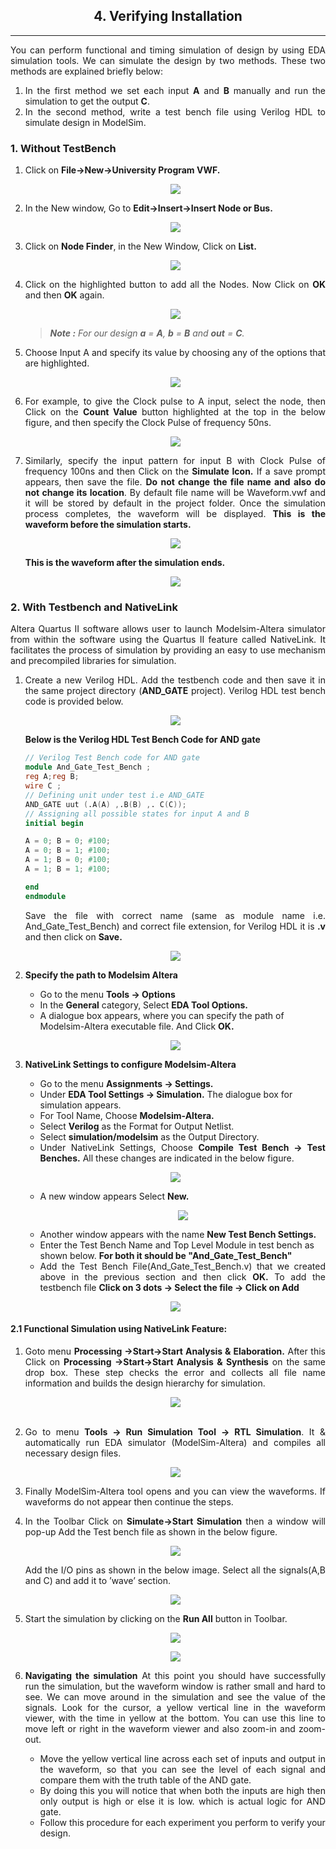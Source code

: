 <!-- <center><img src="http://mooc.e-yantra.org/img/eYantra_logo.svg" alt="e-yantra_logo" style="scale:75%;" /></center> -->

<style>
.back{
	position: fixed;
	width: 250px;
	height: 250px;
	top: 50%;
	left: 50%;
    margin-top: auto; 
    margin-left: auto; 
	opacity: 0.15;
    z-index: -1;
	}
</style>
<!-- <img src="http://mooc.e-yantra.org/img/EyantraLogoMini.png" class="back"> -->


<h2><center>4. Verifying Installation</center></h2>

<hr>

<p align="justify" class="main">You can perform functional and timing simulation of design by using EDA simulation tools. We can simulate the design by two methods. These two methods are explained briefly below:</p>
<ol>
<li> <div align="justify" class="main">In the first method we set each input <b>A</b> and <b>B</b> manually and run the simulation to get the output <b>C</b>.</div></li>
<li><div align="justify" class="main">In the second method, write a test bench file using Verilog HDL to simulate design in ModelSim.</div></li>
</ol>

<h3> 1. Without TestBench</h3>

<ol>
<li>Click on <b>File→New→University Program VWF.</b></li>

<p align="center">
  <img src="./images/Simulation_without_tb/first.jpg">
</p> 

<li>In the New window, Go to <b>Edit→Insert→Insert Node or Bus.</b></li>

<p align="center">
  <img src="./images/Simulation_without_tb/second.png">
</p> 

<li>Click on <b>Node Finder</b>, in the New Window, Click on <b>List.</b></li>

<p align="center">
  <img src="./images/Simulation_without_tb/third.jpg">
</p> 

<li><p align="justify" class="main">Click on the highlighted button to add all the Nodes. Now Click on <b>OK</b> and then <b>OK</b> again.</p></li>

<p align="center">
  <img src="./images/Simulation_without_tb/fourth.jpg">
</p> 

> _**Note :** For our design <b>a</b> = <b>A</b>, <b>b</b> = <b>B</b> and <b>out</b> = <b>C</b>._

<li><p align="justify" class="main">Choose Input A and specify its value by choosing any of the options that are highlighted.</p></li>

<p align="center">
  <img src="./images/Simulation_without_tb/fifth.png">
</p> 

<li><p align="justify" class="main">For example, to give the Clock pulse to A input, select the node, then Click on the <b>Count Value</b> button highlighted at the top in the below figure, and then specify
the Clock Pulse of frequency 50ns.</p></li>

<p align="center">
  <img src="./images/Simulation_without_tb/sixth.png">
</p> 

<li>
<p align="justify" class="main">Similarly, specify the input pattern for input B with Clock Pulse of frequency 100ns and
then Click on the <b>Simulate Icon.</b> If a save prompt appears, then save the file.
<b>Do not change the file name and also do not change its location</b>. By default file name will be Waveform.vwf and it will be stored by default in the project folder. Once the simulation process completes, the waveform will be displayed.
<b>This is the waveform before the simulation starts.</b></p></li>

<p align="center">
  <img src="./images/Simulation_without_tb/seventh.png">
</p> 

<b>This is the waveform after the simulation ends.</b>

<p align="center">
  <img src="./images/Simulation_without_tb/seventh_1.png">
</p> 

</ol>

<h3>2. With Testbench and NativeLink <a name = "top"></a></h3>


<p align="justify" class="main">
Altera Quartus II software allows user to launch Modelsim-Altera simulator from within the software using the Quartus II feature called NativeLink. It facilitates the process of simulation
by providing an easy to use mechanism and precompiled libraries for simulation.</p>
<ol>
<li><p align="justify" class="main">Create a new Verilog HDL. Add the testbench code and then
save it in the same project directory (<b>AND_GATE</b> project). Verilog HDL test bench code is
provided below.</p></li>

<center>
<p align="center">
  <img src="./images/NewChangesImages/img2.jpg">
</p></center>

<b>Below is the Verilog HDL Test Bench Code for AND gate</b>
```verilog
// Verilog Test Bench code for AND gate
module And_Gate_Test_Bench ;
reg A;reg B;
wire C ;
// Defining unit under test i.e AND_GATE
AND_GATE uut (.A(A) ,.B(B) ,. C(C));
// Assigning all possible states for input A and B
initial begin

A = 0; B = 0; #100;
A = 0; B = 1; #100;
A = 1; B = 0; #100;
A = 1; B = 1; #100;

end
endmodule
```


<p align="justify" class="main">Save the file with correct name (same as module name i.e. And_Gate_Test_Bench) and correct file extension, for Verilog HDL it is <b>.v</b>
and then click on <b>Save.</b></p>

<p align="center">
  <img src="./images/NewChangesImages/testbench1.png">
</p> 


<li><b>Specify the path to Modelsim Altera</b></li>
<ul>
<li>Go to the menu <b>Tools → Options</b></li>
<li>In the <b>General</b> category, Select <b>EDA Tool Options.</b></li>
<li>A dialogue box appears, where you can specify the path of Modelsim-Altera executable file. And Click <b>OK.</b></li>
</ul>

<p align="center">
  <img src="./images/NewChangesImages/modelsim1.png">
</p> 

<li><b>NativeLink Settings to configure Modelsim-Altera</b></li>
<ul>
<li>Go to the menu <b>Assignments → Settings.</b></li>
<li>Under <b>EDA Tool Settings → Simulation.</b> The dialogue box for simulation appears.</li>
<li>For Tool Name, Choose <b>Modelsim-Altera.</b></li>
<li>Select <b>Verilog</b> as the Format for Output Netlist.</li>
<li>Select <b>simulation/modelsim</b> as the Output Directory.</li>
<li><div align="justify" class="main">Under NativeLink Settings, Choose <b>Compile Test Bench → Test Benches.</b> All these changes are indicated in the below figure.</div></li>
</ul>

<p align="center">
  <img src="./images/NewChangesImages/modelsim2.png">
</p> 

<ul>
<li>A new window appears Select <b>New.</b></li>
<p align="center">
  <img src="./images/nativelink/nativelink_3.png">
</p> 
</ul>

<ul>
<li>Another window appears with the name <b>New Test Bench Settings.</b></li>
<li>Enter the Test Bench Name and Top Level Module in test bench as shown below. <b>For both it should be "And_Gate_Test_Bench"</b></li>
<li><div align="justify" class="main">Add the Test Bench File(And_Gate_Test_Bench.v) that we created above in the previous section and then click <b>OK.</b> To add the testbench file <b>Click on 3 dots → Select the file → Click on Add </b></div></li>
</ul>

<p align="center">
  <img src="./images/NewChangesImages/modelsim4.png">
</p> 

</ol>


<h4> 2.1 Functional Simulation using NativeLink Feature:</h4>

<ol>
<li><p align="justify" class="main">Goto menu <b>Processing →Start→Start Analysis & Elaboration.</b>
After this Click on <b>Processing →Start→Start Analysis & Synthesis</b> on the same
drop box. These step checks the error and collects all file name information and builds the design
hierarchy for simulation.</p></li>

<p align="center">
  <img src="./images/nativelink/new analyse.png">
</p> 
<br />

<li><div align="justify" class="main">Go to menu <b>Tools → Run Simulation Tool → RTL Simulation</b>. It & automatically run EDA simulator (ModelSim-Altera) and compiles all necessary design files.</div></li>

<p align="center">
  <img src="./images/nativelink/native link run.png">
</p> 

<li><p align="justify" class="main">Finally ModelSim-Altera tool opens and you can view the waveforms. If waveforms do not appear then continue the steps.</p></li>
<li><p align="justify" class="main">In the Toolbar Click on <b>Simulate→Start Simulation</b> then a window will pop-up
Add the Test bench file as shown in the below figure.</p></li>

<p align="center">
  <img src="./images/NewChangesImages/modelanalyze1.png">
</p> 


<p align="justify" class="main">Add the I/O pins as shown in the below image. Select all the signals(A,B and C) and add it to ’wave’ section.</p>



<p align="center">
  <img src="./images/NewChangesImages/modelanalyze2.png">
</p> 

<li>Start the simulation by clicking on the <b>Run All</b> button in Toolbar.</li>

<p align="center">
  <img src="./images/NewChangesImages/runall.png">
</p> 

<p align="center">
  <img src="./images/NewChangesImages/modelanalyze3.png">
</p> 

<li><div align="justify" class="main"><b>Navigating the simulation</b> At this point you should have successfully run the simulation, 
but the waveform window is rather small and hard to see. We can move around in the simulation and see the value of the signals. 
Look for the cursor, a yellow vertical line in the waveform viewer, with the time in yellow at the bottom. You can use this line to move 
left or right in the waveform viewer and also zoom-in and zoom-out.</div></li>
<ul>
<li><div align="justify" class="main">Move the yellow vertical line across each set of inputs and output in the waveform, so
that you can see the level of each signal and compare them with the truth table of the
AND gate.</div></li>
<li><div align="justify" class="main">By doing this you will notice that when both the inputs are high then only output is high
or else it is low. which is actual logic for AND gate.</div></li>
<li>Follow this procedure for each experiment you perform to verify your design.</li>
</ul>
</ol>

<br /><br />




